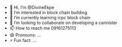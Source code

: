 - 👋 Hi, I’m @DivineEkpe
- 👀 I’m interested in block chain building
- 🌱 I’m currently learning icpc block chain
- 💞️ I’m looking to collaborate on developing a cannister
- 📫 How to reach me 09161275113
- 😄 Pronouns: ...
- ⚡ Fun fact: ...

<!---
DivineEkpe/DivineEkpe is a ✨ special ✨ repository because its `README.md` (this file) appears on your GitHub profile.
You can click the Preview link to take a look at your changes.
--->
